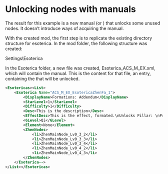 # Unlocking nodes with manuals
The result for this example is a new manual (or <Esoterica>) that unlocks some unused nodes. It doesn’t introduce ways of acquiring the manual.

With the created mod, the first step is to replicate the existing directory structure for esoterica. In the mod folder, the following structure was created:

Settings\Esoterica

In the Esoterica folder, a new file was created, Esoterica_ACS_M_EX.xml, which will contain the manual. This is the content for that file, an <Esoterica> entry, containing the <ZhenNodes> that will be unlocked.

```xml
<Esotericas><List>
    <Esoterica Name="ACS_M_EX_EsotericaZhenFa_1">
        <DisplayName>Formations: Addendum</DisplayName>
        <StarLevel>1</StarLevel>
        <Difficulty>1</Difficulty>
        <Desc>This is the description</Desc>
        <EffectDesc>This is the effect, formated.\nUnlocks Pillar: \nProto-pillar: Turn\nProto-pillar: Curve\nProto-pillar: Link\nProto-pillar: Tip\nProto-pillar: Row</EffectDesc>
        <GLevel>Qi</GLevel>
        <Element>None</Element>
        <ZhenNodes>
            <li>ZhenMainNode_Lv0_3_2</li>
            <li>ZhenMainNode_Lv0_3_3</li>
            <li>ZhenMainNode_Lv0_3_4</li>
            <li>ZhenMainNode_Lv0_4_2</li>
            <li>ZhenMainNode_Lv0_4_3</li>
        </ZhenNodes>
    </Esoterica-->
</List></Esotericas>
```